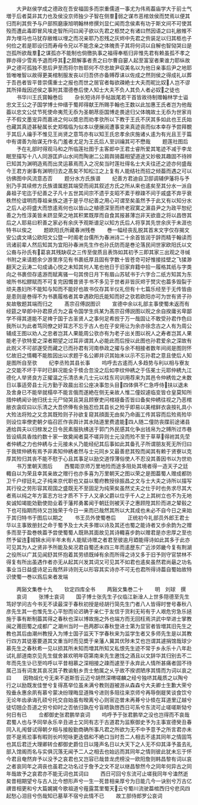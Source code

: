 <!-- { "loadSidebar": true } -->
　　大尹赵侯学成之德政在吾安福固多而崇重儒道一事尤为伟焉葢庙学大于前士气増于后者莫非其力也及侯没京师独少子智在侧羣弱之谋市恶棺敛侯而焚焉以便其归而利其赀予与户部照磨康旭明翰林修撰刘显仁闻而念侯素有功于斯文间不可使其殁而遭此毒即冒风埃走智所问曰闻子欲以先君之柩焚之有诸曰然因语之曰礼敝帷不弃为埋马也马犹存敝帷以埋之而况亲耶乃忍残之灰烬中先君之赀装足以归其柩也子何俭之若是耶设归而寿母令兄以不能念亲之体魄责子其将何词以自解也智恸哭曰是岂孤所欲哉羣之谋孤亦不能制也倘徼执事之福得奉柩归非惟先君有赖虽孤不孝之罪亦得少雪焉予退而呼其之颇解事者责之曰尔曹自窭人起至富室者果谁力耶纵故尹之德可孤独不思后尹至而将尔咎耶何不尽忠故尹収美名以为他日亲事后尹之地耶皆唯唯智以故得更美棺制服发丧以归吾侪亦备赙荐诔以佐成之然则侯之得成礼以葬于吾邑者皆平昔崇儒重士之报也而世之居官者每欲疎絶士大夫而昵比奴人岂不谬其所择哉因述侯之事附其潜德巻后使人知士大夫不负人其负人者必奴之徒也
　　书华川王氏寳翰巻后
　　杂长短诗幷手帖跋尾若干首皆故待制赠翰林学士谥忠文王公之子国学博士仲缙于蜀邦得献王所赐手翰也王数以此加惠王氏者岂为他哉葢以忠文公仗节死使命夷荒无忝为圣朝荩臣国博走畏途归父体魄故土无忝为世家肖子不假文墨宠异而嘉进之何以奬忠而劝孝欤所以下教于王氏不厌其多如此也王氏始也藏其真迹甚秘属长史郑楷临为似本以便展阅遭事变来真迹丧而似本幸存予尝拜覩于其后人禴手不惟见王尚贤之意笃亦有以知王氏忠孝余庆施诸乆逺为有光且王于篇中有谓善为贻谋无作名门羞者尤足为王氏后人至训禴其可不懋哉
　　题莲社图后
　　予在礼部时得观马和之所临莲社图于主客郎中王君士睿所爱其笔迹不减于李龙眠至描写十八人同游匡庐山水间而陶谢二公肩舆骑葢相望道途又妙极其趣固不待辨已知其为渊明造焉而出灵运慕焉而入之况矣当时莲社得名士大夫往还之迹亦何盛哉今王君方谢事有渊明归去之髙矣不知松江之上复有人能结社而招之倾葢而遇之可以彷佛图中风流意态否
　　题分水方氏族谱
　　纪善方君迪自卫邸调辅伊藩将与予别乃手其续修方氏族谱属题其端受而阅其叙述方氏之所从来也逺矣至其分水一派自鼻祖子宅迄于纪善之子凡十五世其间宗不遗乎支昭不紊于穆疎不间于戚盛不弃乎衰秩然伦谊明而尊祖亲族之道于是乎尽纪善之用心可谓至矣虽然予于此又有以知分水之后人必将盛大而悠逺焉何也以皆山之植德深至而终老寂寞之濵县尹之为政平恕纪善之为性淳美皆未跻显荣之地其积累既厚而自食其报甚薄岂非天欲啬之将以昌啓其后之人耶易曰积善之家必有余庆予观斯谱足以知方氏后人将享其先世余庆于未涯也特书以俟之
　　题欧阳氏所藏春洲残巻
　　巻一幅经丧乱脱其首末文字仅存揭文安公虞文靖公欧阳文公暨一时阁老台儒所为春洲诗二十余首皆润于辞而精于翰读而讯诸前辈人然后知其为宜阳孙春洲先生作也孙氏防而是巻沦落民间世家欧阳氏以文公裔与孙氏有葛哀其残缺収之三传至俊质且表饰如其初予三即其家三出观之寻缄书附之来请题余少游里序见有书裹纸厚且固有字数十皆苍竒可好惟接挂壁之飞猱渺翻天之云涛二句成诵心悦之未知其何人笔也他日于旧家弃籍中拾一履格其纸与字类向之书裹但存逺游而赋离骚一句其傍日月下有眉山苏轼书于六字合二纸方知其为东坡所书松醪赋而不可复完因慨昔贤手书不多见于世者非皆灰烬于燹灾也葢多毁裂于顽夫愚妇所不能知与知而不能好也故书仅存其半仪礼但有十七篇乐经至于无传皆由是患则是巻得不为书裹履格者其幸遇欧阳氏能知而好之欤若欧阳亦可为世有贤子孙矣故敬题其端而归之
　　髙宗召傅説图识
　　宣德中余以礼部主事使蜀未返而有经筵之举郎中孙君原贞为之喜令国学生呉某为髙宗召傅説图以贶之余自揆庸劣卑鄙学不得其道能不足禆于国于古圣贤人之事何足希觊于万一哉固让不敢受孙君作色曰我所以为此者笃同僚之好耳志不忘于古人也在子安用让为余亦徐念古之人有为周公辅成王图以劝人之忠者岂其人果能周公欤亦有为老子出关图以祝人之寿者岂其人果能老子欤特爱之深者期望之过耳非谓其人必能此而后授以此图也孙君爱余之深故有此贶义不可郤遂受而藏之已而孙君有河南叅政之擢与余不相接者数年间阅是图则怀忆故旧之情輙不能胜因出以求题于名公卿并识其始末以示不忘孙君之意且使后人知是图所自至欤
　　纪李丞殓其县长事
　　呜呼去古逺而人多趋势与利以相与寮友之交能不坏于平时已鲜况能全于倐合忽没之后如李纹仲綉之于伍冕士元耶仲綉九江德化人举贤良方正擢温之乐清丞未几士元以桂东司训用荐来为其邑令仲綉佐之未数日以事适旁县士元方勤于政晨出涖公座决事忽头目四体俱不仁急呼侍扶以退未及舍身已不能举就榻卒不能言俄而遂絶在侧无亲故人惟二僮奴遽临变皆仓皇莫知所措仲綉闻讣驰归抚士元尸恸哭且哭且顾寮吏问棺襚备否皆曰备矣仲綉往视之乃恶棺敝衣衾叹曰以乐清之大吾侪俸有余独忍俭其县长之殓乎即易以美棺鲜衣衾按礼具小大殓法将殓之又念其既殓则子孙欲复窥其顔面无由矣乃命画工传其容而后殓焉殓毕则设位率僚吏朝夕临召匠作丧舆计其水陆道里费遣能四人随二僮防丧牒前途诸县逓给舆夫以归榇发之日令民素服执绋送于郭门外民感其化争出钱帛为之赙所过市巷皆设缟具香烛约数十家一致奠闻者莫不嗟异则士元没而殓不至于草草得祔其先茔者仲綉之力也仲綉与士元接未乆乃能经纪其后事如此其备孔子所谓朋友死无所归曰于我殡仲綉有焉予非素知仲綉者然与士元同乡又最善悲其殁而闻其有赖于贤寮以克厚其殓归其丧不能不慰于心且其事足以励交道惇薄俗使人不忍没其善因书以为世劝
　　书万里朝天图后
　　西蜀距京师万里地险而途多阻处其境者得一造天子之廷輙自以为荣且幸其亲故之赠行也亦多喜为万里朝天之图以荣之是图葢蜀人赠成都防卫千户缪廷礼之子纯来京代职也又益以蜀府教授徐振昌之文与士大夫之诗所以描写其行役之劳形容其观国之盛既无不至固足为纯荣矣虽然丈夫之仕于时也务求尽其大者焉以纯之年方富志方壮才质不下于人又承父爵以位乎千人之上其树立也不为无地矣诚知竭能効勤使勋业着于藩邦勇畧闻于朝廷则被天子之惠顾陞其阶而进之辇毂之下也可指期而待又岂独荣于今日一来而已哉然其所以大其成也未必不自今日之来始于其归特书于图后以期之
　　书王员外使蜀巻后
　　正统初今礼部员外郎王君士华以主事致册封之命于蜀予及士大夫多赠以诗及其还也蜀之能诗者又歩余韵为之赠多而至于盈巻帙葢予尝使蜀蜀人既熟其面故见其诗輙喜步韵以赠君是亦忠厚之至也然予留连城锦水间半年未有人能赋诗赠之者君至彼逾月廼能得诗如此其多于此亦可见其为人之贤非予所能及矣况君自蜀还未四三年而逺歴东广近涉郊畿今复有荆湖之役所以广其见闻舒其怀抱着其劳绩既绰有余而所得之诗又多于旧予则守官禁林不得复有所出虽遇作者亦无从起其兴发其词又可见其不如君也逺矣虽然君尚朂之功名事业当日益盛诗足云哉然非诗则无以形容其实诗亦不可无也君所得诗葢自蜀始故特识使蜀一巻以爲后来者发端














　　两谿文集巻十九
　　钦定四库全书
　　两谿文集巻二十
　　明　刘球　撰
　　哀词
　　张博士哀词
　　国子博士张先生子仪临江新淦人上世多隠德至先生笃好学问古今书无不读最深于春秋初授是经胡行简先生门者八人皆得时誉号春秋八彦先生其一也惟先生心平恕而论迟确于亲仁于友信于货利无茍有于人艰危穷急乐拯施于事有断制葢其得之春秋也深以博故施之外也端方而无回枉焉洪武中举进士掌教闽之莆田蜀之成都广之潮州当时一邑两郡以春秋登进士第为显官者皆増其旧先生之教也其后由潮州教授入为博士国子监天下学春秋来为监学生者又多师先生是以其教行四方其徒塞要道其文重当时而见奬于亲藩人冀其优陟未艾也岂谓其遽捐馆哉球少慕先生之春秋希一见以损其所未知而増其所知又私恨先生迹不常于乡永乐十八年赴试礼部道南京见先生僦舍甚欢明年窃第南来先生邀饯之酒且以文辞华其归别去不二年而先生讣已至呜呼以平昔相慕之深相接之疎而遽至于永弃此人情所甚痛者固不待属己当有词发其哀况其子教谕魁乡贡士勉属之乆乎故不揆谫陋序其情而为词以哀之曰
　　因物觇化兮无来不逝斯哲云迈兮胡然深喟嗟麟之经兮独哜其胾质之以陶兮行之以励既发佳誉兮复得髙举位虽未满兮教则遐被游从森森兮大夫卿士生歉大荣兮殁垂永惠余夙有慕兮蒙决纷理晦显道殊兮进则多阻往来京师兮再辱倒屣笑谈食饮兮无论年齿承诲孔硕兮托交自始虽有暌离兮心则宻迩曽未再朞兮讣倐在耳道里辽越兮徒切翘企吾道之穷兮抑时之否依归孰在兮盲瞆孰啓西日可系兮东流可止嗟嗟斯恸兮何日有已
　　佥都御史张君鹏举哀词
　　呜呼予于张君鹏举之没也岂得而不哀哉君蜀人也与予同举永乐辛丑进士又同有志于古道君为监察御史予为主事宣德癸丑春同入礼闱督试得朝夕相与接殷勤商确所事凡君之所欲为无不中予意予之所言君亦未尝不是焉涖事有暇则长吟短咏更迭倡和不絶口当时吾二人相去不逺其同年之情固笃也其后君迁大理卿转佥都御史爵位日以隆声名日以大天下之人无不仰其泽予虽去礼部入馆阁而名与实俱沉落无闻予二人之相去也始远而其同年之情则彼此犹未忘于怀今君且奄然弃予以没予之哀君也又岂容已哉昔龙虎榜没一欧阳詹则韩昌黎有词以哀之者哀同年之凋丧也虽君之功名过于詹予之文不足以继昌黎然今之同年何异古之同年哉故予之哀君亦不能无词也其词曰
　　西日可回兮东流可止嗟我同年兮溘然逝矣昔相期望兮与古人比今想形声兮一生一死昔相亲厚兮为日能几今一诀别兮万古亿禩昔相更和兮大篇娓娓今歌祖道兮薤露蒿里蜀天云兮蜀川流驶葢棺西归兮悲风四起愁心泪目兮伤哉知已墓草不宿兮此情不已
　　故工部侍郎罗公哀词
